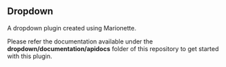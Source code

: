 ## Dropdown

A dropdown plugin created using Marionette.

Please refer the documentation available under the **dropdown/documentation/apidocs** folder of this repository to get started with this plugin.
